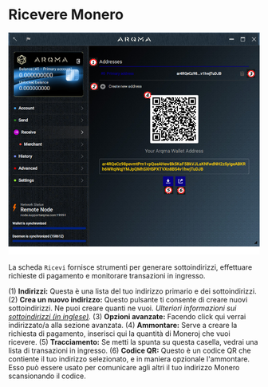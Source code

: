 # Ricevere Monero
![ricevi](media/black_receive.png)

La scheda `Ricevi` fornisce strumenti per generare sottoindirizzi, effettuare richieste di pagamento e monitorare transazioni in ingresso.

(1) **Indirizzi:** Questa è una lista del tuo indirizzo primario e dei sottoindirizzi.
(2) **Crea un nuovo indirizzo:** Questo pulsante ti consente di creare nuovi sottoindirizzi. Ne puoi creare quanti ne vuoi.
*Ulteriori informazioni sui [sottoindirizzi (in inglese)](https://monero.stackexchange.com/questions/3673/what-is-a-sub-address).*
(3) **Opzioni avanzate:** Facendo click qui verrai indirizzato/a alla sezione avanzata.
(4) **Ammontare:** Serve a creare la richiesta di pagamento, inserisci qui la quantità di Moneroj che vuoi ricevere.
(5) **Tracciamento:** Se metti la spunta su questa casella, vedrai una lista di transazioni in ingresso.
(6) **Codice QR:** Questo è un codice QR che contiente il tuo indirizzo selezionato, e in maniera opzionale l'ammontare. Esso può essere usato per comunicare agli altri il tuo indirizzo Monero scansionando il codice.
